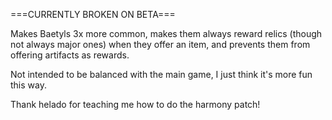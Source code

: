 ===CURRENTLY BROKEN ON BETA===

Makes Baetyls 3x more common, makes them always reward relics (though not always major ones) when they offer an item, and prevents them from offering artifacts as rewards.

Not intended to be balanced with the main game, I just think it's more fun this way.

Thank helado for teaching me how to do the harmony patch!
